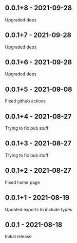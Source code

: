 ## 0.0.1+8 - 2021-09-28
Upgraded deps

## 0.0.1+7 - 2021-09-28
Upgraded deps

## 0.0.1+6 - 2021-09-28
Upgraded deps

## 0.0.1+5 - 2021-09-08
Fixed github actions

## 0.0.1+4 - 2021-08-27
Trying to fix pub stuff

## 0.0.1+3 - 2021-08-27
Trying to fix pub stuff

## 0.0.1+2 - 2021-08-27
Fixed home page

## 0.0.1+1 - 2021-08-19
Updated exports to include types

## 0.0.1 - 2021-08-18
Initial release
